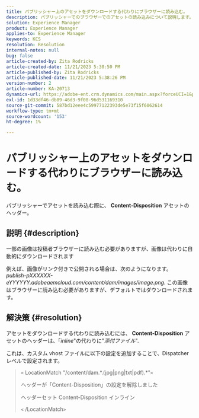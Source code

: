 ```yaml
---
title: パブリッシャー上のアセットをダウンロードする代わりにブラウザーに読み込む。
description: パブリッシャーでのブラウザーでのアセットの読み込みについて説明します。
solution: Experience Manager
product: Experience Manager
applies-to: Experience Manager
keywords: KCS
resolution: Resolution
internal-notes: null
bug: false
article-created-by: Zita Rodricks
article-created-date: 11/21/2023 5:30:50 PM
article-published-by: Zita Rodricks
article-published-date: 11/21/2023 5:38:26 PM
version-number: 2
article-number: KA-20713
dynamics-url: https://adobe-ent.crm.dynamics.com/main.aspx?forceUCI=1&pagetype=entityrecord&etn=knowledgearticle&id=b0e7e5b2-9388-ee11-8179-6045bd006295
exl-id: 1d33df46-db89-46d3-9f08-96d531169310
source-git-commit: 587bd12eee4c59977122393de5e73f15f6062614
workflow-type: tm+mt
source-wordcount: '153'
ht-degree: 1%

---
```


# パブリッシャー上のアセットをダウンロードする代わりにブラウザーに読み込む。


パブリッシャーでアセットを読み込む際に、 <b>Content-Disposition</b> アセットのヘッダー。

## 説明 {#description}


一部の画像は投稿者ブラウザーに読み込む必要がありますが、画像は代わりに自動的にダウンロードされます

例えば、画像がリンク付きで公開される場合は、次のようになります。 *publish-pXXXXXX-eYYYYYY.adobeaemcloud.com/content/dam/images/image.png*. この画像はブラウザーに読み込む必要がありますが、デフォルトではダウンロードされます。


## 解決策 {#resolution}


アセットをダウンロードする代わりに読み込むには、 <b>Content-Disposition</b> アセットのヘッダーは、「*inline*&quot;の代わりに&quot;*添付ファイル*&quot;.

これは、カスタム vhost ファイルに以下の設定を追加することで、Dispatcher レベルで設定されます。




> `<` LocationMatch &quot;\/content\/dam.\*\.(jpg|png|txt|pdf).\*&quot;`>`
> 
> ヘッダーが「Content-Disposition」の設定を解除しました
> 
> ヘッダーセット Content-Disposition インライン
> 
> `<` /LocationMatch`>`
